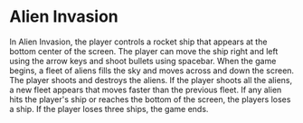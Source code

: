 # Alien Invasion

In Alien Invasion, the player controls a rocket ship that appears at the bottom center of the screen. The player can move the ship right and left using the arrow keys and shoot bullets using spacebar. When the game begins, a fleet of aliens fills the sky and moves across and down the screen. The player shoots and destroys the aliens. If the player shoots all the aliens, a new fleet appears that moves faster than the previous fleet. If any alien hits the player's ship or reaches the bottom of the screen, the players loses a ship. If the player loses three ships, the game ends. 